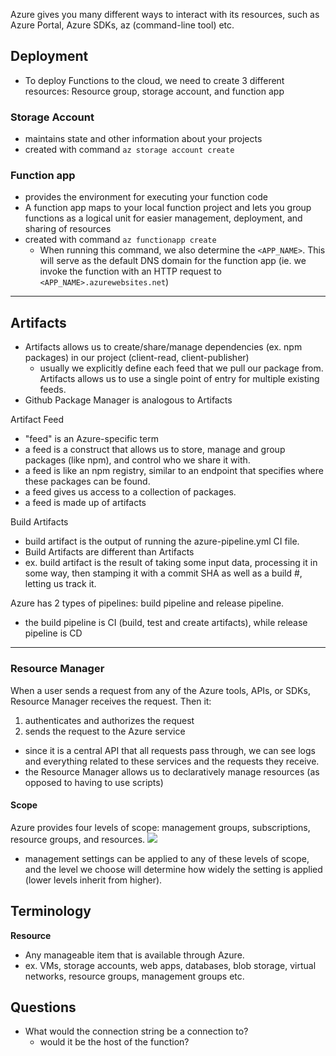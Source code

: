 
Azure gives you many different ways to interact with its resources, such as Azure Portal, Azure SDKs, az (command-line tool) etc.

## Deployment
- To deploy Functions to the cloud, we need to create 3 different resources: Resource group, storage account, and function app

### Storage Account
- maintains state and other information about your projects
- created with command `az storage account create`

### Function app
- provides the environment for executing your function code
- A function app maps to your local function project and lets you group functions as a logical unit for easier management, deployment, and sharing of resources
- created with command `az functionapp create`
	- When running this command, we also determine the `<APP_NAME>`. This will serve as the default DNS domain for the function app (ie. we invoke the function with an HTTP request to `<APP_NAME>.azurewebsites.net`)

* * *

## Artifacts
- Artifacts allows us to create/share/manage dependencies (ex. npm packages) in our project (client-read, client-publisher)
	- usually we explicitly define each feed that we pull our package from. Artifacts allows us to use a single point of entry for multiple existing feeds.
- Github Package Manager is analogous to Artifacts

Artifact Feed
- "feed" is an Azure-specific term
- a feed is a construct that allows us to store, manage and group packages (like npm), and control who we share it with.
- a feed is like an npm registry, similar to an endpoint that specifies where these packages can be found.
- a feed gives us access to a collection of packages.
- a feed is made up of artifacts

Build Artifacts
- build artifact is the output of running the azure-pipeline.yml CI file.
- Build Artifacts are different than Artifacts
- ex. build artifact is the result of taking some input data, processing it in some way, then stamping it with a commit SHA as well as a build #, letting us track it.

Azure has 2 types of pipelines: build pipeline and release pipeline.
- the build pipeline is CI (build, test and create artifacts), while release pipeline is CD
* * *

### Resource Manager
When a user sends a request from any of the Azure tools, APIs, or SDKs, Resource Manager receives the request. Then it:
1. authenticates and authorizes the request
2. sends the request to the Azure service
- since it is a central API that all requests pass through, we can see logs and everything related to these services and the requests they receive.
- the Resource Manager allows us to declaratively manage resources (as opposed to having to use scripts)

#### Scope
Azure provides four levels of scope: management groups, subscriptions, resource groups, and resources.
![](/assets/images/2021-03-08-21-28-23.png)
- management settings can be applied to any of these levels of scope, and the level we choose will determine how widely the setting is applied (lower levels inherit from higher).

## Terminology
**Resource**
- Any manageable item that is available through Azure.
- ex. VMs, storage accounts, web apps, databases, blob storage, virtual networks, resource groups, management groups etc.

## Questions
- What would the connection string be a connection to?
	- would it be the host of the function?
